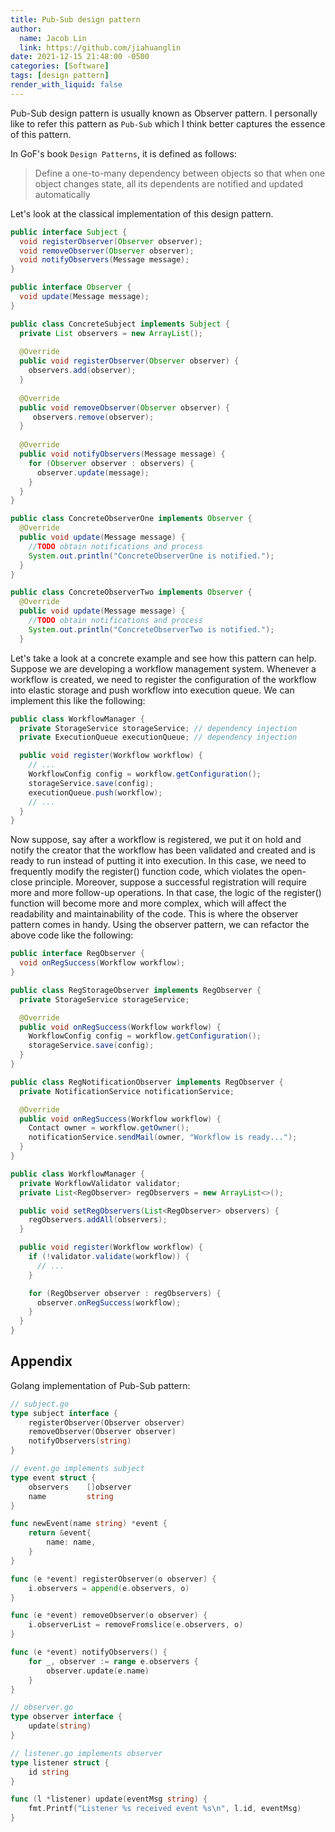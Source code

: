 ```yaml
---
title: Pub-Sub design pattern
author:
  name: Jacob Lin
  link: https://github.com/jiahuanglin
date: 2021-12-15 21:48:00 -0500
categories: [Software]
tags: [design pattern]
render_with_liquid: false
---
```


Pub-Sub design pattern is usually known as Observer pattern. I personally like to refer this pattern as `Pub-Sub` which I think better captures the essence of this pattern.

In GoF's book `Design Patterns`, it is defined as follows: 
> Define a one-to-many dependency between objects so that when one object changes state, all its dependents are notified and updated automatically


Let's look at the classical implementation of this design pattern.

```java
public interface Subject { 
  void registerObserver(Observer observer); 
  void removeObserver(Observer observer); 
  void notifyObservers(Message message);
}

public interface Observer { 
  void update(Message message);
}

public class ConcreteSubject implements Subject { 
  private List observers = new ArrayList(); 
  
  @Override 
  public void registerObserver(Observer observer) { 
    observers.add(observer); 
  } 
  
  @Override 
  public void removeObserver(Observer observer) {
     observers.remove(observer); 
  } 
  
  @Override 
  public void notifyObservers(Message message) {
    for (Observer observer : observers) { 
      observer.update(message); 
    } 
  }
}

public class ConcreteObserverOne implements Observer { 
  @Override 
  public void update(Message message) {
    //TODO obtain notifications and process 
    System.out.println("ConcreteObserverOne is notified."); 
  }
}

public class ConcreteObserverTwo implements Observer { 
  @Override 
  public void update(Message message) { 
    //TODO obtain notifications and process 
    System.out.println("ConcreteObserverTwo is notified."); 
  }
```

Let's take a look at a concrete example and see how this pattern can help. Suppose we are developing a workflow management system. Whenever a workflow is created, we need to register the configuration of the workflow into elastic storage and push workflow into execution queue. We can implement this like the following:

```java
public class WorkflowManager {
  private StorageService storageService; // dependency injection
  private ExecutionQueue executionQueue; // dependency injection

  public void register(Workflow workflow) {
    // ...
    WorkflowConfig config = workflow.getConfiguration();
    storageService.save(config);
    executionQueue.push(workflow);
    // ...
  }
}
```

Now suppose, say after a workflow is registered, we put it on hold and notify the creator that the workflow has been validated and created and is ready to run instead of putting it into execution. In this case, we need to frequently modify the register() function code, which violates the open-close principle. Moreover, suppose a successful registration will require more and more follow-up operations. In that case, the logic of the register() function will become more and more complex, which will affect the readability and maintainability of the code. This is where the observer pattern comes in handy. Using the observer pattern, we can refactor the above code like the following:

```java
public interface RegObserver {
  void onRegSuccess(Workflow workflow);
}

public class RegStorageObserver implements RegObserver {
  private StorageService storageService;

  @Override
  public void onRegSuccess(Workflow workflow) {
    WorkflowConfig config = workflow.getConfiguration();
    storageService.save(config);
  }
}

public class RegNotificationObserver implements RegObserver {
  private NotificationService notificationService;

  @Override
  public void onRegSuccess(Workflow workflow) {
    Contact owner = workflow.getOwner();
    notificationService.sendMail(owner, "Workflow is ready...");
  }
}

public class WorkflowManager {
  private WorkflowValidator validator;
  private List<RegObserver> regObservers = new ArrayList<>();

  public void setRegObservers(List<RegObserver> observers) {
    regObservers.addAll(observers);
  }

  public void register(Workflow workflow) {
    if (!validator.validate(workflow)) {
      // ...
    }

    for (RegObserver observer : regObservers) {
      observer.onRegSuccess(workflow);
    }
  }
}
```

## Appendix
Golang implementation of Pub-Sub pattern:
```go
// subject.go
type subject interface {
    registerObserver(Observer observer)
    removeObserver(Observer observer)
    notifyObservers(string)
}

// event.go implements subject
type event struct {
    observers    []observer
    name         string
}

func newEvent(name string) *event {
    return &event{
        name: name,
    }
}

func (e *event) registerObserver(o observer) {
    i.observers = append(e.observers, o)
}

func (e *event) removeObserver(o observer) {
    i.observerList = removeFromslice(e.observers, o)
}

func (e *event) notifyObservers() {
    for _, observer := range e.observers {
        observer.update(e.name)
    }
}

// observer.go
type observer interface {
    update(string)
}

// listener.go implements observer
type listener struct {
    id string
}

func (l *listener) update(eventMsg string) {
    fmt.Printf("Listener %s received event %s\n", l.id, eventMsg)
}
```


